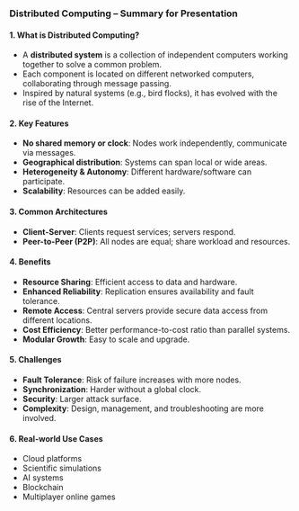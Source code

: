 ### **Distributed Computing – Summary for Presentation**

#### **1. What is Distributed Computing?**
- A **distributed system** is a collection of independent computers working together to solve a common problem.
- Each component is located on different networked computers, collaborating through message passing.
- Inspired by natural systems (e.g., bird flocks), it has evolved with the rise of the Internet.

#### **2. Key Features**
- **No shared memory or clock**: Nodes work independently, communicate via messages.
- **Geographical distribution**: Systems can span local or wide areas.
- **Heterogeneity & Autonomy**: Different hardware/software can participate.
- **Scalability**: Resources can be added easily.

#### **3. Common Architectures**
- **Client-Server**: Clients request services; servers respond.
- **Peer-to-Peer (P2P)**: All nodes are equal; share workload and resources.

#### **4. Benefits**
- **Resource Sharing**: Efficient access to data and hardware.
- **Enhanced Reliability**: Replication ensures availability and fault tolerance.
- **Remote Access**: Central servers provide secure data access from different locations.
- **Cost Efficiency**: Better performance-to-cost ratio than parallel systems.
- **Modular Growth**: Easy to scale and upgrade.

#### **5. Challenges**
- **Fault Tolerance**: Risk of failure increases with more nodes.
- **Synchronization**: Harder without a global clock.
- **Security**: Larger attack surface.
- **Complexity**: Design, management, and troubleshooting are more involved.

#### **6. Real-world Use Cases**
- Cloud platforms
- Scientific simulations
- AI systems
- Blockchain
- Multiplayer online games
